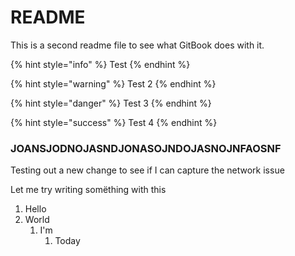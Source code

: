 # README

This is a second readme file to see what GitBook does with it.

{% hint style="info" %}
Test
{% endhint %}

{% hint style="warning" %}
Test 2
{% endhint %}

{% hint style="danger" %}
Test 3
{% endhint %}

{% hint style="success" %}
Test 4
{% endhint %}

### JOANSJODNOJASNDJONASOJNDOJASNOJNFAOSNF

Testing out a new change to see if I can capture the network issue

Let me try writing somëthing with this

1. Hello
2. World
   1. I'm
      1. Today
